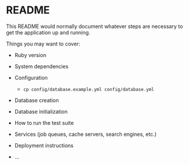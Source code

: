 # README

This README would normally document whatever steps are necessary to get the
application up and running.

Things you may want to cover:

* Ruby version

* System dependencies

* Configuration

  * `cp config/database.example.yml config/database.yml`

* Database creation

* Database initialization

* How to run the test suite

* Services (job queues, cache servers, search engines, etc.)

* Deployment instructions

* ...
